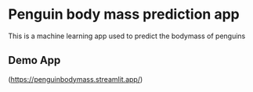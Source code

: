 # Penguin body mass prediction app
This is a machine learning app used to predict the bodymass of penguins

## Demo App

(https://penguinbodymass.streamlit.app/)


